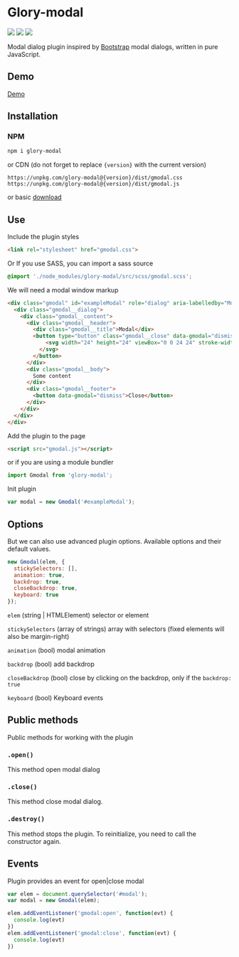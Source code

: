 # Glory-modal
<p>
  <a href="https://www.npmjs.com/package/glory-modal"><img src="https://img.shields.io/npm/v/glory-modal.svg"></a>
  <a href="https://www.npmjs.com/package/glory-modal"><img src="https://img.shields.io/npm/l/glory-modal.svg"></a>
  <a href="https://www.npmjs.com/package/glory-modal"><img src="https://img.shields.io/npm/dt/glory-modal.svg"></a>
</p>
Modal dialog plugin inspired by <a href="https://getbootstrap.com/">Bootstrap</a> modal dialogs, written in pure JavaScript.

## Demo
[Demo](https://k-ivan.github.io/glory-modal/)

## Installation

### NPM
```sh
npm i glory-modal
```

or CDN (do not forget to replace `{version}` with the current version)
```
https://unpkg.com/glory-modal@{version}/dist/gmodal.css
https://unpkg.com/glory-modal@{version}/dist/gmodal.js
```
or basic <a href="https://github.com/k-ivan/glory-modal/archive/master.zip">download</a>

## Use
Include the plugin styles
```html
<link rel="stylesheet" href="gmodal.css">
```
Or If you use SASS, you can import a sass source
```scss
@import './node_modules/glory-modal/src/scss/gmodal.scss';
```
We will need a modal window markup
```html
<div class="gmodal" id="exampleModal" role="dialog" aria-labelledby="Modal">
  <div class="gmodal__dialog">
    <div class="gmodal__content">
      <div class="gmodal__header">
        <div class="gmodal__title">Modal</div>
        <button type="button" class="gmodal__close" data-gmodal="dismiss">
            <svg width="24" height="24" viewBox="0 0 24 24" stroke-width="2" stroke-linecap="round" stroke-linejoin="round"><path d="M6.34 6.34l11.32 11.32m-11.32 0L17.66 6.34"/>
          </svg>
        </button>
      </div>
      <div class="gmodal__body">
        Some content
      </div>
      <div class="gmodal__footer">
        <button data-gmodal="dismiss">Close</button>
      </div>
    </div>
  </div>
</div>
```
Add the plugin to the page
```html
<script src="gmodal.js"></script>
```
or if you are using a module bundler
```js
import Gmodal from 'glory-modal';
```

Init plugin
```js
var modal = new Gmodal('#exampleModal');
```

## Options
But we can also use advanced plugin options. Available options and their default values.
```js
new Gmodal(elem, {
  stickySelectors: [],
  animation: true,
  backdrop: true,
  closeBackdrop: true,
  keyboard: true
});
```
`elem` (string | HTMLElement)
  selector or element

`stickySelectors` (array of strings)
  array with selectors (fixed elements will also be margin-right)

`animation` (bool)
  modal animation

`backdrop` (bool)
  add backdrop

`closeBackdrop` (bool)
  close by clicking on the backdrop, only if the `backdrop: true`

`keyboard` (bool)
  Keyboard events

## Public methods
Public methods for working with the plugin

### `.open()`
This method open modal dialog

### `.close()`
This method close modal dialog.

### `.destroy()`
This method stops the plugin. To reinitialize, you need to call the constructor again.

## Events
Plugin provides an event for open|close modal
```js
var elem = document.querySelector('#modal');
var modal = new Gmodal(elem);

elem.addEventListener('gmodal:open', function(evt) {
  console.log(evt)
})
elem.addEventListener('gmodal:close', function(evt) {
  console.log(evt)
})
```
